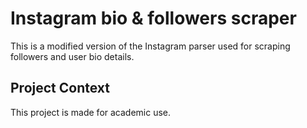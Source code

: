 # Instagram bio & followers  scraper

This is a modified version of the Instagram parser used for scraping followers and user bio details.


## Project Context
This project is made for academic use.
